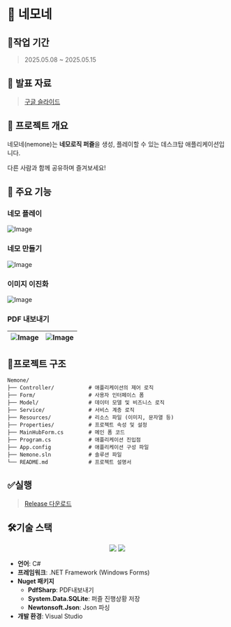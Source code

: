 
# 🧩 네모네

## 📅작업 기간

> 2025.05.08 ~ 2025.05.15

## 📄 발표 자료

> [구글 슬라이드](https://docs.google.com/presentation/d/1By9SOWU9vbgbUKK545vJleMZaVxqWvp7WVfyxVjlfEU/edit?usp=sharing)

## 📌 프로젝트 개요

네모네(nemone)는 **네모로직 퍼즐**을 생성, 플레이할 수 있는 데스크탑 애플리케이션입니다.

다른 사람과 함께 공유하며 즐겨보세요!

## 🌟 주요 기능

### 네모 플레이
![Image](https://github.com/user-attachments/assets/a3f69c77-c221-4827-85c9-acce01939e1e)

### 네모 만들기
![Image](https://github.com/user-attachments/assets/c322dc49-8df2-4b7d-8c1d-952298e54359)

### 이미지 이진화
![Image](https://github.com/user-attachments/assets/f1a76b88-3419-4fb2-9b18-ae73a3391d37)

### PDF 내보내기
|![Image](https://github.com/user-attachments/assets/1b82671f-4764-421e-88d0-db8305b5a911)|![Image](https://github.com/user-attachments/assets/6913edf2-895d-4597-8e58-4b8550cf09f3)|
|--|--|


## 📁프로젝트 구조
```
Nemone/
├── Controller/           # 애플리케이션의 제어 로직
├── Form/                 # 사용자 인터페이스 폼
├── Model/                # 데이터 모델 및 비즈니스 로직
├── Service/              # 서비스 계층 로직
├── Resources/            # 리소스 파일 (이미지, 문자열 등)
├── Properties/           # 프로젝트 속성 및 설정
├── MainHubForm.cs        # 메인 폼 코드
├── Program.cs            # 애플리케이션 진입점
├── App.config            # 애플리케이션 구성 파일
├── Nemone.sln            # 솔루션 파일
└── README.md             # 프로젝트 설명서
```

## ✅실행

> [Release 다운로드](https://github.com/HYK-Nov/nemone/releases)

## 🛠️기술 스택

<p align="center">
  <img src="https://img.shields.io/badge/CSharp-3.10-purple?logo=CSharp">
  <img src="https://img.shields.io/badge/.NET-3.0.2-512BD4?logo=dotnet">
</p>

-   **언어**: C#
-   **프레임워크**: .NET Framework (Windows Forms)
-  **Nuget 패키지**
	-  **PdfSharp**: PDF내보내기
	-  **System.Data.SQLite**: 퍼즐 진행상황 저장
	-  **Newtonsoft.Json**: Json 파싱
-   **개발 환경**: Visual Studio
